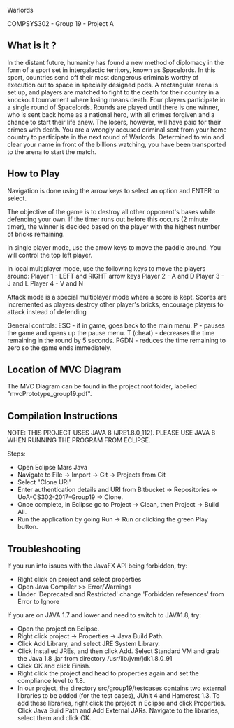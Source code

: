 Warlords

COMPSYS302 - Group 19 - Project A

What is it ?
-----------------

In the distant future, humanity has found a new method of diplomacy in the form of a sport set in intergalactic territory, known as Spacelords.
In this sport, countries send off their most dangerous criminals worthy of execution out to space in specially designed pods. A rectangular arena is set up, and players are matched to fight to the death for their country in a knockout tournament where losing means death.
Four players participate in a single round of Spacelords. Rounds are played until there is one winner, who is sent back home as a national hero, with all crimes forgiven and a chance to start their life anew. The losers, however, will have paid for their crimes with death.
You are a wrongly accused criminal sent from your home country to participate in the next round of Warlords. Determined to win and clear your name in front of the billions watching, you have been transported to the arena to start the match.

How to Play
-----------------

Navigation is done using the arrow keys to select an option and ENTER to select.

The objective of the game is to destroy all other opponent's bases while defending your own. If the timer runs out before this occurs (2 minute timer), the winner is decided based on the player with the highest number of bricks remaining.

In single player mode, use the arrow keys to move the paddle around.
You will control the top left player.

In local multiplayer mode, use the following keys to move the players around:
Player 1 - LEFT and RIGHT arrow keys
Player 2 - A and D
Player 3 - J and L
Player 4 - V and N

Attack mode is a special multiplayer mode where a score is kept. Scores are incremented as players destroy other player's bricks, encourage players to attack instead of defending

General controls:
ESC - if in game, goes back to the main menu.
P - pauses the game and opens up the pause menu.
T (cheat) - decreases the time remaining in the round by 5 seconds.
PGDN - reduces the time remaining to zero so the game ends immediately.

Location of MVC Diagram
------------------

The MVC Diagram can be found in the project root folder, labelled "mvcPrototype_group19.pdf".

Compilation Instructions
------------------
NOTE: THIS PROJECT USES JAVA 8 (JRE1.8.0_112). PLEASE USE JAVA 8 WHEN RUNNING THE PROGRAM FROM ECLIPSE.

Steps:
- Open Eclipse Mars Java
- Navigate to File -> Import -> Git -> Projects from Git
- Select "Clone URI"
- Enter authentication details and URI from Bitbucket -> Repositories -> UoA-CS302-2017-Group19 -> Clone.
- Once complete, in Eclipse go to Project -> Clean, then Project -> Build All.
- Run the application by going Run -> Run or clicking the green Play button.


Troubleshooting
------------------
If you run into issues with the JavaFX API being forbidden, try:
- Right click on project and select properties
- Open Java Compiler >> Error/Warnings
- Under 'Deprecated and Restricted' change 'Forbidden references' from Error to Ignore

If you are on JAVA 1.7 and lower and need to switch to JAVA1.8, try:

- Open the project on Eclipse.
- Right click project -> Properties -> Java Build Path.
- Click Add Library, and select JRE System Library.
- Click Installed JREs, and then click Add. Select Standard VM and grab the Java 1.8 .jar from directory /usr/lib/jvm/jdk1.8.0_91
- Click OK and click Finish.
- Right click the project and head to properties again and set the compliance level to 1.8.
- In our project, the directory src/group19/testcases contains two external libraries to be added (for the test cases), JUnit 4 and Hamcrest 1.3. To add these libraries, right click the project in Eclipse and click Properties. Click Java Build Path and Add External JARs. Navigate to the libraries, select them and click OK.
